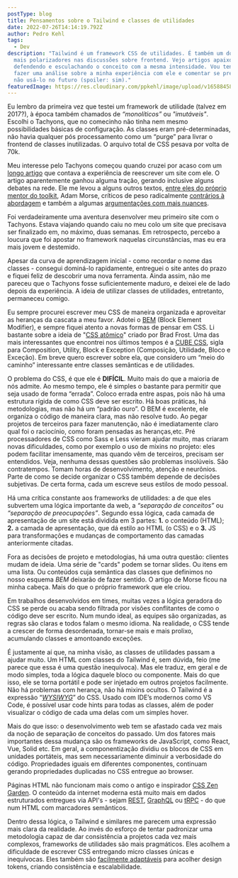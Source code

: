 ```yaml
---
postType: blog
title: Pensamentos sobre o Tailwind e classes de utilidades
date: 2022-07-26T14:14:19.792Z
author: Pedro Kehl
tags:
  - Dev
description: "Tailwind é um framework CSS de utilidades. É também um dos temas
  mais polarizadores nas discussões sobre frontend. Vejo artigos apaixonados
  defendendo e esculachando o conceito com a mesma intensidade. Vou tentar aqui
  fazer uma análise sobre a minha experiência com ele e comentar se pretendo ou
  não usá-lo no futuro (spoiler: sim)."
featuredImage: https://res.cloudinary.com/ppkehl/image/upload/v1658845856/tailwind_uvkxhj.png
---
```

Eu lembro da primeira vez que testei um framework de utilidade (talvez em 2017?), à época também chamados de *“monolíticos”* ou *"imutáveis"*. Escolhi o Tachyons, que no comecinho não tinha nem mesmo possibilidades básicas de configuração. As classes eram pré-determinadas, não havia qualquer pós processamento como um “purge” para livrar o frontend de classes inutilizadas. O arquivo total de CSS pesava por volta de 70k. 

Meu interesse pelo Tachyons começou quando cruzei por acaso com um [longo artigo](https://hackernoon.com/full-re-write-with-tachyons-and-functional-css-a-case-study-part-1-635ccb5fb00b) que contava a experiência de reescrever um site com ele. O artigo aparentemente ganhou alguma tração, gerando inclusive alguns debates na rede. Ele me levou a alguns outros textos, [entre eles do próprio mentor do toolkit](http://mrmrs.github.io/writing/scalable-css/), Adam Morse, críticos de peso radicalmente [contrários à abordagem](https://www.zeldman.com/2017/01/03/kiss-my-classname/) e também a algumas [argumentações com mais nuances](https://johnpolacek.medium.com/kiss-my-classname-a-counterpoint-3ca41f0aed1a).

Foi verdadeiramente uma aventura desenvolver meu primeiro site com o Tachyons. Estava viajando quando caiu no meu colo um site que precisava ser finalizado em, no máximo, duas semanas. Em retrospecto, percebo a loucura que foi apostar no framework naquelas circunstâncias, mas eu era mais jovem e destemido.

Apesar da curva de aprendizagem inicial - como recordar o nome das classes - consegui dominá-lo rapidamente, entreguei o site antes do prazo e fiquei feliz de descobrir uma nova ferramenta. Ainda assim, não me pareceu que o Tachyons fosse suficientemente maduro, e deixei ele de lado depois da experiência. A ideia de utilizar classes de utilidades, entretanto, permaneceu comigo.

Eu sempre procurei escrever meu CSS de maneira organizada e aproveitar as heranças da cascata a meu favor. Adotei o [BEM](http://getbem.com/introduction/) (Block Element Modifier), e sempre fiquei atento a novas formas de pensar em CSS. Li bastante sobre a ideia de "[CSS atômico](https://atomicdesign.bradfrost.com/)" criado por Brad Frost. Uma das mais interessantes que encontrei nos últimos tempos é a [CUBE CSS](https://cube.fyi/), sigla para Composition, Utility, Block e Exception (Composição, Utilidade, Bloco e Exceção). Em breve quero escrever sobre ela, que considero um “meio do caminho” interessante entre classes semânticas e de utilidades.

O problema do CSS, é que ele é **DIFÍCIL**. Muito mais do que a maioria de nós admite. Ao mesmo tempo, ele é simples o bastante para permitir que seja usado de forma “errada”. Coloco errada entre aspas, pois não há uma estrutura rígida de como CSS deve ser escrito. Há boas práticas, há metodologias, mas não há um “padrão ouro”. O BEM é excelente, ele organiza o código de maneira clara, mas não resolve tudo. Ao pegar projetos de terceiros para fazer manutenção, não é imediatamente claro qual foi o raciocínio, como foram pensadas as heranças,etc. Pré processadores de CSS como Sass e Less vieram ajudar muito, mas criaram novas dificuldades, como por exemplo o uso de mixins no projeto: eles podem facilitar imensamente, mas quando vêm de terceiros, precisam ser entendidos. Veja, nenhuma dessas questões são problemas insolúveis. São contratempos. Tomam horas de desenvolvimento, atenção e neurônios. Parte de como se decide organizar o CSS também depende de decisões subjetivas. De certa forma, cada um escreve seus estilos de modo pessoal.

Há uma crítica constante aos frameworks de utilidades: a de que eles subvertem uma lógica importante da web, a *“separação de conceitos”* ou *“separação de preocupações”*. Segundo essa lógica, cada camada de apresentação de um site está dividida em 3 partes: **1.** o conteúdo (HTML);  **2.** a camada de apresentação, que dá estilo ao HTML (o CSS) e o **3.** JS para transformações e mudanças de comportamento das camadas anteriormente citadas.

Fora as decisões de projeto e metodologias, há uma outra questão: clientes mudam de ideia. Uma série de "cards" podem se tornar slides. Ou itens em uma lista. Ou conteúdos cuja semântica das classes que definimos no nosso esquema *BEM* deixarão de fazer sentido. O artigo de Morse ficou na minha cabeça. Mais do que o próprio framework que ele criou. 

Em trabalhos desenvolvidos em times, muitas vezes a lógica geradora do CSS se perde ou acaba sendo filtrada por visões conflitantes de como o código deve ser escrito. Num mundo ideal, as equipes são organizadas, as regras são claras e todos falam o mesmo idioma. Na realidade, o CSS tende a crescer de forma desordenada, tornar-se mais e mais prolixo, acumulando classes e amontoando exceções.

É justamente aí que, na minha visão, as classes de utilidades passam a ajudar muito. Um HTML com classes do Tailwind é, sem dúvida, feio (me parece que essa é uma questão inequívoca). Mas ele traduz, em geral e de modo simples, toda a lógica daquele bloco ou componente. Mais do que isso, ele se torna portátil e pode ser injetado em outros projetos facilmente. Não há problemas com herança, não há mixins ocultos. O Tailwind é a expressão “*[WYSIWYG](https://pt.wikipedia.org/wiki/WYSIWYG)*” do CSS. Usado com IDE’s modernos como VS Code, é possível usar code hints para todas as classes, além de poder visualizar o código de cada uma delas com um simples hover. 

Mais do que isso: o desenvolvimento web tem se afastado cada vez mais da noção de separação de conceitos do passado. Um dos fatores mais importantes dessa mudança são os frameworks de JavaScript, como React, Vue, Solid etc. Em geral, a componentização dividiu os blocos de CSS em unidades portáteis, mas sem necessariamente diminuir a verbosidade do código. Propriedades iguais em diferentes componentes, continuam gerando propriedades duplicadas no CSS entregue ao browser.

Páginas HTML não funcionam mais como o antigo e inspirador [CSS Zen Garden](http://www.csszengarden.com/). O conteúdo da internet moderna está muito mais em dados estruturados entregues via API's - sejam [REST](https://developer.mozilla.org/pt-BR/docs/Glossary/REST), [GraphQL](https://graphql.org/) ou [tRPC](https://trpc.io/) - do que num HTML com marcadores semânticos.

Dentro dessa lógica, o Tailwind e similares me parecem uma expressão mais clara da realidade. Ao invés do esforço de tentar padronizar uma metodologia capaz de dar consistência a projetos cada vez mais complexos, frameworks de utilidades são mais pragmáticos. Eles acolhem a dificuldade de escrever CSS entregando micro classes únicas e inequívocas. Eles também são [facilmente adaptáveis](https://www.michaelmang.dev/blog/integrating-design-tokens-with-tailwind) para acolher design tokens, criando consistência e escalabilidade.